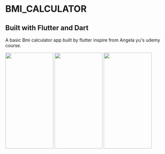 # BMI_CALCULATOR

## Built with Flutter and Dart
A basic Bmi calculator app built by flutter inspire from Angela yu's udemy course.

<img src = "https://user-images.githubusercontent.com/82995823/162567515-7f95c496-df79-4cfc-92f1-d8717378c41b.jpg" width="150" height="300"> <img src = "https://user-images.githubusercontent.com/82995823/162567512-aa77fe5c-bd27-4fbe-9122-9003ec7b77f8.jpg" width="150" height="300"> <img src = "https://user-images.githubusercontent.com/82995823/162567517-701a7cd1-3de8-45c1-957f-970eece43afb.jpg" width="150" height="300">
